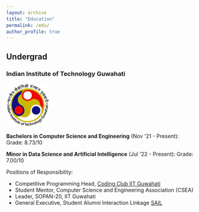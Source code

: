 ```yaml
---
layout: archive
title: "Education"
permalink: /edu/
author_profile: true
---
```


## Undergrad

### Indian Institute of Technology Guwahati

![IITG](../images/IITG_Logo.png)

**Bachelors in Computer Science and Engineering** (Nov '21 - Present): Grade: 8.73/10

**Minor in Data Science and Artificial Intelligence** (Jul '22 - Present): Grade: 7.00/10

Positions of Responsibility:

* Competitive Programming Head, [Coding Club IIT Guwahati](https://codingiitg.github.io/)
* Student Mentor, Computer Science and Engineering Association (CSEA)
* Leader, SOPAN-20, IIT Guwahati
* General Executive, Student Alumni Interaction Linkage [SAIL](https://iitg.ac.in/sail/index.html#home)

